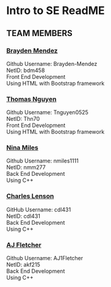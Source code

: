 # **Intro to SE ReadME**

## TEAM MEMBERS
### <ins>Brayden Mendez</ins> 
Github Username: Brayden-Mendez  
NetID: bdm458  
Front End Development  
Using HTML with Bootstrap framework

### <ins>Thomas Nguyen</ins>
Github Username: Tnguyen0525  
NetID: Thn70    
Front End Development  
Using HTML with Bootstrap framework


### <ins>Nina Miles</ins>
Github Username: nmiles1111  
NetID: nmm277    
Back End Development  
Using C++


### <ins>Charles Lenson</ins>
GitHub Username: cdl431  
NetID: cdl431   
Back End Development  
Using C++


### <ins>AJ Fletcher
Github Username: AJ1Fletcher  
NetID: akf215    
Back End Development  
Using C++  

